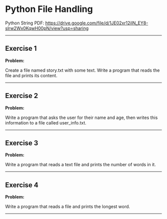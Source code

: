 # Python File Handling

Python String PDF:
https://drive.google.com/file/d/1JE02xr12iIN_EY8-slrw2Wx0KqwH00pN/view?usp=sharing


---

## Exercise 1

**Problem:**

Create a file named story.txt with some text.
Write a program that reads the file and prints its content.


---

## Exercise 2

**Problem:**

Write a program that asks the user for their name and age, then writes this information to a file called user_info.txt.

---

## Exercise 3

**Problem:**

Write a program that reads a text file and prints the number of words in it.
 
---

## Exercise 4

**Problem:**

Write a program that reads a file and prints the longest word.
 
---
